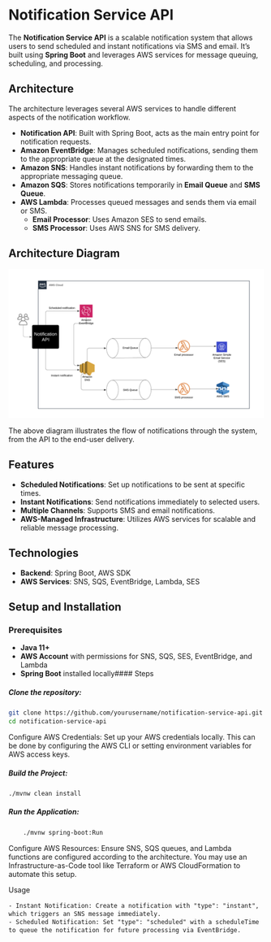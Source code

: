 # Notification Service API

The **Notification Service API** is a scalable notification system that allows users to send scheduled and instant notifications via SMS and email. It’s built using **Spring Boot** and leverages AWS services for message queuing, scheduling, and processing.

## Architecture

The architecture leverages several AWS services to handle different aspects of the notification workflow.

- **Notification API**: Built with Spring Boot, acts as the main entry point for notification requests.
- **Amazon EventBridge**: Manages scheduled notifications, sending them to the appropriate queue at the designated times.
- **Amazon SNS**: Handles instant notifications by forwarding them to the appropriate messaging queue.
- **Amazon SQS**: Stores notifications temporarily in **Email Queue** and **SMS Queue**.
- **AWS Lambda**: Processes queued messages and sends them via email or SMS.
  - **Email Processor**: Uses Amazon SES to send emails.
  - **SMS Processor**: Uses AWS SNS for SMS delivery.

## Architecture Diagram

![Architecture Diagram](images/architecture.png)

The above diagram illustrates the flow of notifications through the system, from the API to the end-user delivery.

## Features

- **Scheduled Notifications**: Set up notifications to be sent at specific times.
- **Instant Notifications**: Send notifications immediately to selected users.
- **Multiple Channels**: Supports SMS and email notifications.
- **AWS-Managed Infrastructure**: Utilizes AWS services for scalable and reliable message processing.

## Technologies

- **Backend**: Spring Boot, AWS SDK
- **AWS Services**: SNS, SQS, EventBridge, Lambda, SES

## Setup and Installation

### Prerequisites

- **Java 11+**
- **AWS Account** with permissions for SNS, SQS, SES, EventBridge, and Lambda
- **Spring Boot** installed locally#### Steps

##### Clone the repository:

```bash
git clone https://github.com/yourusername/notification-service-api.git
cd notification-service-api
```

Configure AWS Credentials: Set up your AWS credentials locally. This can be done by configuring the AWS CLI or setting environment variables for AWS access keys.

##### Build the Project:

```bash
./mvnw clean install
```

##### Run the Application:

```bash
    ./mvnw spring-boot:Run
```

Configure AWS Resources: Ensure SNS, SQS queues, and Lambda functions are configured according to the architecture. You may use an Infrastructure-as-Code tool like Terraform or AWS CloudFormation to automate this setup.

Usage

    - Instant Notification: Create a notification with "type": "instant", which triggers an SNS message immediately.
    - Scheduled Notification: Set "type": "scheduled" with a scheduleTime to queue the notification for future processing via EventBridge.
